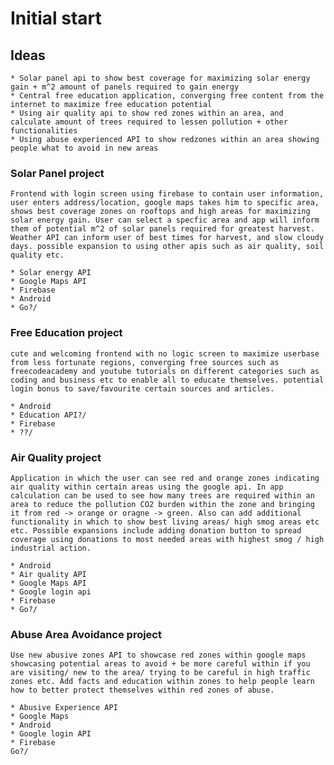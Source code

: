# Initial start

## Ideas
    * Solar panel api to show best coverage for maximizing solar energy gain + m^2 amount of panels required to gain energy
    * Central free education application, converging free content from the internet to maximize free education potential
    * Using air quality api to show red zones within an area, and calculate amount of trees required to lessen pollution + other functionalities
    * Using abuse experienced API to show redzones within an area showing people what to avoid in new areas

### Solar Panel project
    Frontend with login screen using firebase to contain user information, user enters address/location, google maps takes him to specific area, shows best coverage zones on rooftops and high areas for maximizing solar energy gain. User can select a specfic area and app will inform them of potential m^2 of solar panels required for greatest harvest. Weather API can inform user of best times for harvest, and slow cloudy days. possible expansion to using other apis such as air quality, soil quality etc.

    * Solar energy API
    * Google Maps API
    * Firebase
    * Android
    * Go?/

### Free Education project
    cute and welcoming frontend with no logic screen to maximize userbase from less fortunate regions, converging free sources such as freecodeacademy and youtube tutorials on different categories such as coding and business etc to enable all to educate themselves. potential login bonus to save/favourite certain sources and articles.

    * Android
    * Education API?/
    * Firebase
    * ??/

### Air Quality project
    Application in which the user can see red and orange zones indicating air quality within certain areas using the google api. In app calculation can be used to see how many trees are required within an area to reduce the pollution CO2 burden within the zone and bringing it from red -> orange or oragne -> green. Also can add additional functionality in which to show best living areas/ high smog areas etc etc. Possible expansions include adding donation button to spread coverage using donations to most needed areas with highest smog / high industrial action.

    * Android
    * Air quality API
    * Google Maps API
    * Google login api
    * Firebase
    * Go?/

### Abuse Area Avoidance project
    Use new abusive zones API to showcase red zones within google maps showcasing potential areas to avoid + be more careful within if you are visiting/ new to the area/ trying to be careful in high traffic zones etc. Add facts and education within zones to help people learn how to better protect themselves within red zones of abuse.

    * Abusive Experience API
    * Google Maps
    * Android
    * Google login API
    * Firebase
    Go?/